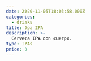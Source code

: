 ```yaml
---
date: 2020-11-05T18:03:58.000Z
categories:
  - drinks
title: Opa IPA
description: >-
  Cerveza IPA con cuerpo.
type: IPAs
price: 3
---
```

